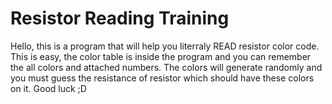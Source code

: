 # Resistor Reading Training
Hello, this is a program that will help you literraly READ resistor color code.
This is easy, the color table is inside the program and you can remember the all colors and attached numbers.
The colors will generate randomly and you must guess the resistance of resistor which should have these colors on it.
Good luck ;D
